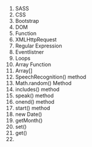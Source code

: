 <!-- Read Ebook -->
1. SASS
2. CSS
3. Bootstrap
4. DOM
5. Function
6. XMLHttpRequest
7. Regular Expression
8. Eventlistner
9. Loops
10. Array Function
11. Array[]
12. SpeechRecognition() method
13. Math.random() Method
14. includes() method
15. speak() method
16. onend() method
17. start() method
18. new Date()
19. getMonth()
20. set()
21. get()
22. 
